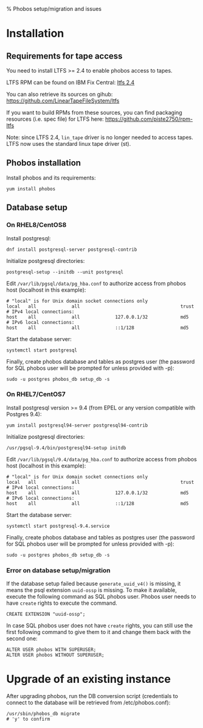 % Phobos setup/migration and issues

# Installation
## Requirements for tape access
You need to install LTFS >= 2.4 to enable phobos access to tapes.

LTFS RPM can be found on IBM Fix Central: [ltfs 2.4](https://www-945.ibm.com/support/fixcentral/swg/selectFixes?parent=Tape%20drivers%20and%20software&product=ibm/Storage_Tape/Long+Term+File+System+LTFS&release=2.4&platform=Linux&function=all)

You can also retrieve its sources on gihub:
https://github.com/LinearTapeFileSystem/ltfs

If you want to build RPMs from these sources, you can find packaging resources
(i.e. spec file) for LTFS here: https://github.com/piste2750/rpm-ltfs

Note: since LTFS 2.4, `lin_tape` driver is no longer needed to access tapes.
LTFS now uses the standard linux tape driver (st).

## Phobos installation
Install phobos and its requirements:
```
yum install phobos
```

## Database setup

### On RHEL8/CentOS8

Install postgresql:
```
dnf install postgresql-server postgresql-contrib
```

Initialize postgresql directories:
```
postgresql-setup --initdb --unit postgresql
```

Edit `/var/lib/pgsql/data/pg_hba.conf` to authorize access from phobos host
(localhost in this example):
```
# "local" is for Unix domain socket connections only
local   all             all                                     trust
# IPv4 local connections:
host    all             all             127.0.0.1/32            md5
# IPv6 local connections:
host    all             all             ::1/128                 md5
```

Start the database server:
```
systemctl start postgresql
```

Finally, create phobos database and tables as postgres user (the password for
SQL phobos user will be prompted for unless provided with -p):
```
sudo -u postgres phobos_db setup_db -s
```

### On RHEL7/CentOS7

Install postgresql version >= 9.4 (from EPEL or any version compatible with
Postgres 9.4):
```
yum install postgresql94-server postgresql94-contrib
```

Initialize postgresql directories:
```
/usr/pgsql-9.4/bin/postgresql94-setup initdb
```

Edit `/var/lib/pgsql/9.4/data/pg_hba.conf` to authorize access from phobos host
(localhost in this example):
```
# "local" is for Unix domain socket connections only
local   all             all                                     trust
# IPv4 local connections:
host    all             all             127.0.0.1/32            md5
# IPv6 local connections:
host    all             all             ::1/128                 md5
```

Start the database server:
```
systemctl start postgresql-9.4.service
```

Finally, create phobos database and tables as postgres user (the password for
SQL phobos user will be prompted for unless provided with -p):
```
sudo -u postgres phobos_db setup_db -s
```

### Error on database setup/migration
If the database setup failed because `generate_uuid_v4()` is missing, it means
the psql extension `uuid-ossp` is missing. To make it available, execute the
following command as SQL phobos user. Phobos user needs to have `create` rights
to execute the command.

```
CREATE EXTENSION "uuid-ossp";
```

In case SQL phobos user does not have `create` rights, you can still use the
first following command to give them to it and change them back with the second
one:

```
ALTER USER phobos WITH SUPERUSER;
ALTER USER phobos WITHOUT SUPERUSER;
```

# Upgrade of an existing instance

After upgrading phobos, run the DB conversion script (credentials to connect to
the database will be retrieved from /etc/phobos.conf):
```
/usr/sbin/phobos_db migrate
# 'y' to confirm
```
